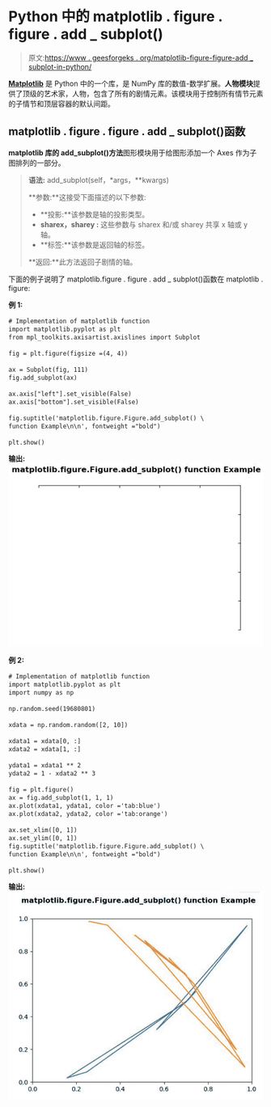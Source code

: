 # Python 中的 matplotlib . figure . figure . add _ subplot()

> 原文:[https://www . geesforgeks . org/matplotlib-figure-figure-add _ subplot-in-python/](https://www.geeksforgeeks.org/matplotlib-figure-figure-add_subplot-in-python/)

**[Matplotlib](https://www.geeksforgeeks.org/python-introduction-matplotlib/)** 是 Python 中的一个库，是 NumPy 库的数值-数学扩展。**人物模块**提供了顶级的艺术家，人物，包含了所有的剧情元素。该模块用于控制所有情节元素的子情节和顶层容器的默认间距。

## matplotlib . figure . figure . add _ subplot()函数

**matplotlib 库的 add_subplot()方法**图形模块用于给图形添加一个 Axes 作为子图排列的一部分。

> **语法:** add_subplot(self，*args，**kwargs)
> 
> **参数:**这接受下面描述的以下参数:
> 
> *   **投影:**该参数是轴的投影类型。
> *   **sharex，sharey :** 这些参数与 sharex 和/或 sharey 共享 x 轴或 y 轴。
> *   **标签:**该参数是返回轴的标签。
> 
> **返回:**此方法返回子剧情的轴。

下面的例子说明了 matplotlib.figure . figure . add _ subplot()函数在 matplotlib . figure:

**例 1:**

```
# Implementation of matplotlib function
import matplotlib.pyplot as plt
from mpl_toolkits.axisartist.axislines import Subplot

fig = plt.figure(figsize =(4, 4))

ax = Subplot(fig, 111)
fig.add_subplot(ax)

ax.axis["left"].set_visible(False)
ax.axis["bottom"].set_visible(False)

fig.suptitle('matplotlib.figure.Figure.add_subplot() \
function Example\n\n', fontweight ="bold")

plt.show()
```

**输出:**
![](img/47a8e9c16a26af87a96b87e01b451dd4.png)

**例 2:**

```
# Implementation of matplotlib function
import matplotlib.pyplot as plt
import numpy as np

np.random.seed(19680801)

xdata = np.random.random([2, 10])

xdata1 = xdata[0, :]
xdata2 = xdata[1, :]

ydata1 = xdata1 ** 2
ydata2 = 1 - xdata2 ** 3

fig = plt.figure()
ax = fig.add_subplot(1, 1, 1)
ax.plot(xdata1, ydata1, color ='tab:blue')
ax.plot(xdata2, ydata2, color ='tab:orange')

ax.set_xlim([0, 1])
ax.set_ylim([0, 1])
fig.suptitle('matplotlib.figure.Figure.add_subplot() \
function Example\n\n', fontweight ="bold")

plt.show()
```

**输出:**
![](img/3bfe0729e50f01dee7cf419551a324f6.png)